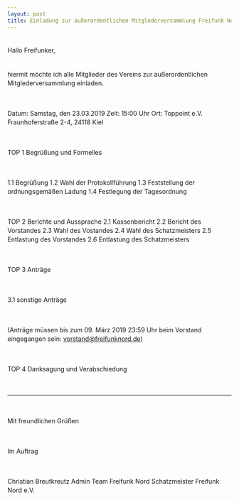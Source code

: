 ```yaml
---
layout: post
title: Einladung zur außerordentlichen Mitglederversammlung Freifunk Nord eV
---
```

<div style="line-height: 20px;white-space: pre-wrap;">
Hallo Freifunker,

hiermit möchte ich alle Mitglieder des Vereins zur außerordentlichen Mitglederversammlung einladen.

Datum: Samstag, den 23.03.2019
Zeit: 15:00 Uhr
Ort: Toppoint e.V. Fraunhoferstraße 2-4, 24118 Kiel

TOP 1 Begrüßung und Formelles

1.1 Begrüßung
1.2 Wahl der Protokollführung
1.3 Feststellung der ordnungsgemäßen Ladung
1.4 Festlegung der Tagesordnung

TOP 2 Berichte und Aussprache
2.1 Kassenbericht
2.2 Bericht des Vorstandes
2.3 Wahl des Vostandes
2.4 Wahl des Schatzmeisters
2.5 Entlastung des Vorstandes
2.6 Entlastung des Schatzmeisters

TOP 3 Anträge


3.1 sonstige Anträge

(Anträge müssen bis zum 09. März 2019 23:59 Uhr beim Vorstand
eingegangen sein: vorstand@freifunknord.de)

TOP 4 Danksagung und Verabschiedung

---

Mit freundlichen Grüßen

Im Auftrag

Christian Breutkreutz
Admin Team Freifunk Nord
Schatzmeister Freifunk Nord e.V.
</div>
